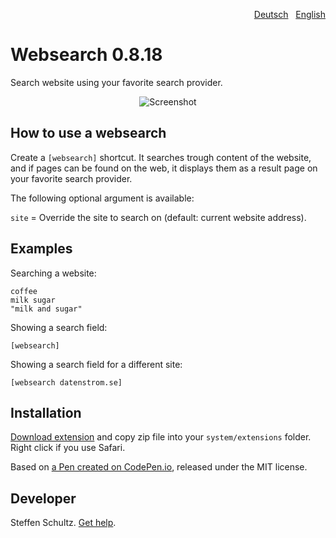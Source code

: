 <p align="right"><a href="README-de.md">Deutsch</a> &nbsp; <a href="README.md">English</a></p>

# Websearch 0.8.18

Search website using your favorite search provider.

<p align="center"><img src="websearch-screenshot.png?raw=true" alt="Screenshot"></p>

## How to use a websearch

Create a `[websearch]` shortcut. It searches trough content of the website, and if pages can be found on the web, it displays them as a result page on your favorite search provider. 

The following optional argument is available: 

`site` = Override the site to search on (default: current website address). 

## Examples

Searching a website: 

    coffee
    milk sugar
    "milk and sugar"

Showing a search field:

    [websearch]

Showing a search field for a different site: 

    [websearch datenstrom.se]

## Installation

[Download extension](https://github.com/datenstrom/yellow-extensions/raw/master/zip/websearch.zip) and copy zip file into your `system/extensions` folder. Right click if you use Safari.

Based on [a Pen created on CodePen.io](https://codepen.io/pagedart/pen/VwvzEbx), released under the MIT license. 

## Developer

Steffen Schultz. [Get help](https://github.com/schulle4u/yellow-extensions-schulle4u/issues).
